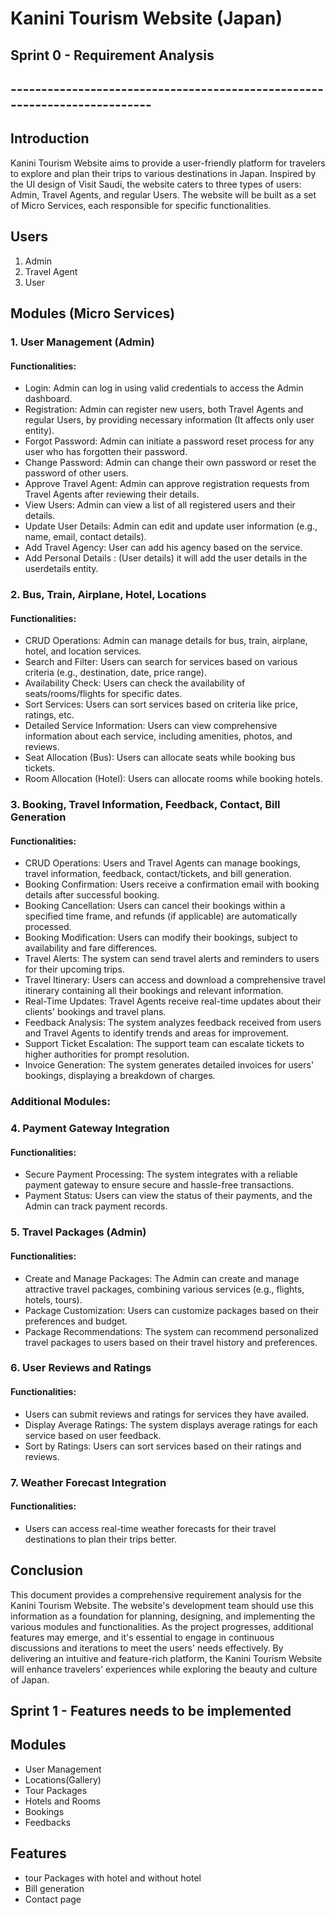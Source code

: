 # Kanini Tourism Website (Japan) 

## Sprint 0 - Requirement Analysis
## --------------------------------------------------------------------------
## Introduction

Kanini Tourism Website aims to provide a user-friendly platform for travelers to explore and plan their trips to various destinations in Japan. Inspired by the UI design of Visit Saudi, the website caters to three types of users: Admin, Travel Agents, and regular Users. The website will be built as a set of Micro Services, each responsible for specific functionalities.

## Users

1. Admin
2. Travel Agent
3. User

## Modules (Micro Services)

### 1. User Management (Admin)

#### Functionalities:
- Login: Admin can log in using valid credentials to access the Admin dashboard.
- Registration: Admin can register new users, both Travel Agents and regular Users, by providing necessary information (It affects only user entity).
- Forgot Password: Admin can initiate a password reset process for any user who has forgotten their password.
- Change Password: Admin can change their own password or reset the password of other users.
- Approve Travel Agent: Admin can approve registration requests from Travel Agents after reviewing their details.
- View Users: Admin can view a list of all registered users and their details.
- Update User Details: Admin can edit and update user information (e.g., name, email, contact details).
- Add Travel Agency: User can add his agency based on the service.
- Add Personal Details : (User details) it will add the user details in the userdetails entity.

### 2. Bus, Train, Airplane, Hotel, Locations

#### Functionalities:
- CRUD Operations: Admin can manage details for bus, train, airplane, hotel, and location services.
- Search and Filter: Users can search for services based on various criteria (e.g., destination, date, price range).
- Availability Check: Users can check the availability of seats/rooms/flights for specific dates.
- Sort Services: Users can sort services based on criteria like price, ratings, etc.
- Detailed Service Information: Users can view comprehensive information about each service, including amenities, photos, and reviews.
- Seat Allocation (Bus): Users can allocate seats while booking bus tickets.
- Room Allocation (Hotel): Users can allocate rooms while booking hotels.

### 3. Booking, Travel Information, Feedback, Contact, Bill Generation

#### Functionalities:
- CRUD Operations: Users and Travel Agents can manage bookings, travel information, feedback, contact/tickets, and bill generation.
- Booking Confirmation: Users receive a confirmation email with booking details after successful booking.
- Booking Cancellation: Users can cancel their bookings within a specified time frame, and refunds (if applicable) are automatically processed.
- Booking Modification: Users can modify their bookings, subject to availability and fare differences.
- Travel Alerts: The system can send travel alerts and reminders to users for their upcoming trips.
- Travel Itinerary: Users can access and download a comprehensive travel itinerary containing all their bookings and relevant information.
- Real-Time Updates: Travel Agents receive real-time updates about their clients' bookings and travel plans.
- Feedback Analysis: The system analyzes feedback received from users and Travel Agents to identify trends and areas for improvement.
- Support Ticket Escalation: The support team can escalate tickets to higher authorities for prompt resolution.
- Invoice Generation: The system generates detailed invoices for users' bookings, displaying a breakdown of charges.

### Additional Modules:

### 4. Payment Gateway Integration

#### Functionalities:
- Secure Payment Processing: The system integrates with a reliable payment gateway to ensure secure and hassle-free transactions.
- Payment Status: Users can view the status of their payments, and the Admin can track payment records.

### 5. Travel Packages (Admin)

#### Functionalities:
- Create and Manage Packages: The Admin can create and manage attractive travel packages, combining various services (e.g., flights, hotels, tours).
- Package Customization: Users can customize packages based on their preferences and budget.
- Package Recommendations: The system can recommend personalized travel packages to users based on their travel history and preferences.

### 6. User Reviews and Ratings

#### Functionalities:
- Users can submit reviews and ratings for services they have availed.
- Display Average Ratings: The system displays average ratings for each service based on user feedback.
- Sort by Ratings: Users can sort services based on their ratings and reviews.

### 7. Weather Forecast Integration

#### Functionalities:
- Users can access real-time weather forecasts for their travel destinations to plan their trips better.

## Conclusion

This document provides a comprehensive requirement analysis for the Kanini Tourism Website. The website's development team should use this information as a foundation for planning, designing, and implementing the various modules and functionalities. As the project progresses, additional features may emerge, and it's essential to engage in continuous discussions and iterations to meet the users' needs effectively. By delivering an intuitive and feature-rich platform, the Kanini Tourism Website will enhance travelers' experiences while exploring the beauty and culture of Japan.


## Sprint 1 - Features needs to be implemented

## Modules
- User Management
- Locations(Gallery)
- Tour Packages
- Hotels and Rooms
- Bookings
- Feedbacks 


## Features 
- tour Packages with hotel and without hotel
- Bill generation
- Contact page

